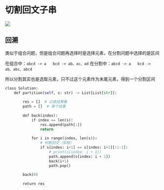 # 切割回文子串

![](Pasted%20image%2020221208171414.png)

## 回溯

类似于组合问题，但是组合问题再选择时是选择元素，在分割问题中选择的是区间

在组合中：`abcd -> a   bcd -> ab、ac、ad` 
在分割中：`abcd -> a   bcd -> ab、abc、abcd` 

所以分割其实也是选取元素，只不过这个元素作为末尾元素，得到一个分割区间

```python
class Solution:
	def partition(self, s: str) -> List[List[str]]:
	
		res = []  # 记录结果集
		path = []  # 单个结果
	
		def back(index):
			if index == len(s):
				res.append(path[:])
				return
	
			for i in range(index, len(s)):
				# 判断回文（剪枝）
				if s[index: i+1] == s[index: i+1][::-1]:
					# print(s[index: i + 1])
					path.append(s[index: i + 1])
					back(i+1)
					path.pop()
	
		back(0)
	
		return res
```